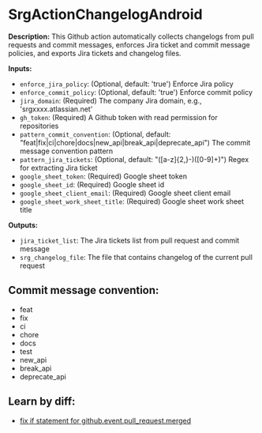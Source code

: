 # SrgActionChangelogAndroid

**Description:** This Github action automatically collects changelogs from pull requests and commit messages, enforces Jira ticket and commit message policies, and exports Jira tickets and changelog files.

**Inputs:**
- `enforce_jira_policy`: (Optional, default: 'true') Enforce Jira policy
- `enforce_commit_policy`: (Optional, default: 'true') Enforce commit policy
- `jira_domain`: (Required) The company Jira domain, e.g., 'srgxxxx.atlassian.net'
- `gh_token`: (Required) A Github token with read permission for repositories
- `pattern_commit_convention`: (Optional, default: "feat|fix|ci|chore|docs|new_api|break_api|deprecate_api") The commit message convention pattern
- `pattern_jira_tickets`: (Optional, default: "([a-z]{2,}-)([0-9]+)") Regex for extracting Jira ticket
- `google_sheet_token`: (Required) Google sheet token
- `google_sheet_id`: (Required) Google sheet id
- `google_sheet_client_email`: (Required) Google sheet client email
- `google_sheet_work_sheet_title`: (Required) Google sheet work sheet title

**Outputs:**
- `jira_ticket_list`: The Jira tickets list from pull request and commit message
- `srg_changelog_file`: The file that contains changelog of the current pull request

  
 ## Commit message convention:
 - feat
 - fix
 - ci
 - chore
 - docs 
 - test
 - new_api
 - break_api
 - deprecate_api
 
 ## Learn by diff:
- [ fix if statement for github.event.pull_request.merged](https://github.com/SweetRainGarden/SrgGactionChangelogApp/pull/95/files)
